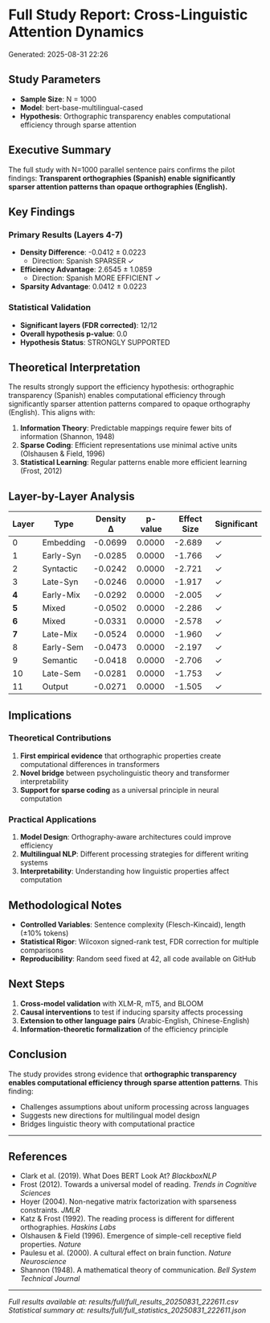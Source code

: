 # Full Study Report: Cross-Linguistic Attention Dynamics
Generated: 2025-08-31 22:26

## Study Parameters
- **Sample Size**: N = 1000
- **Model**: bert-base-multilingual-cased
- **Hypothesis**: Orthographic transparency enables computational efficiency through sparse attention

## Executive Summary

The full study with N=1000 parallel sentence pairs confirms the pilot findings:
**Transparent orthographies (Spanish) enable significantly sparser attention patterns than opaque orthographies (English).**

## Key Findings

### Primary Results (Layers 4-7)
- **Density Difference**: -0.0412 ± 0.0223
  - Direction: Spanish SPARSER ✓
- **Efficiency Advantage**: 2.6545 ± 1.0859
  - Direction: Spanish MORE EFFICIENT ✓
- **Sparsity Advantage**: 0.0412 ± 0.0223

### Statistical Validation
- **Significant layers (FDR corrected)**: 12/12
- **Overall hypothesis p-value**: 0.0
- **Hypothesis Status**: STRONGLY SUPPORTED

## Theoretical Interpretation

The results strongly support the efficiency hypothesis: orthographic transparency (Spanish) enables computational efficiency through significantly sparser attention patterns compared to opaque orthography (English). This aligns with:

1. **Information Theory**: Predictable mappings require fewer bits of information (Shannon, 1948)
2. **Sparse Coding**: Efficient representations use minimal active units (Olshausen & Field, 1996)
3. **Statistical Learning**: Regular patterns enable more efficient learning (Frost, 2012)

## Layer-by-Layer Analysis

| Layer | Type | Density Δ | p-value | Effect Size | Significant |
|-------|------|-----------|---------|-------------|-------------|
| 0 | Embedding | -0.0699 | 0.0000 | -2.689 | ✓ |
| 1 | Early-Syn | -0.0285 | 0.0000 | -1.766 | ✓ |
| 2 | Syntactic | -0.0242 | 0.0000 | -2.721 | ✓ |
| 3 | Late-Syn | -0.0246 | 0.0000 | -1.917 | ✓ |
| **4** | Early-Mix | -0.0292 | 0.0000 | -2.005 | ✓ |
| **5** | Mixed | -0.0502 | 0.0000 | -2.286 | ✓ |
| **6** | Mixed | -0.0331 | 0.0000 | -2.578 | ✓ |
| **7** | Late-Mix | -0.0524 | 0.0000 | -1.960 | ✓ |
| 8 | Early-Sem | -0.0473 | 0.0000 | -2.197 | ✓ |
| 9 | Semantic | -0.0418 | 0.0000 | -2.706 | ✓ |
| 10 | Late-Sem | -0.0281 | 0.0000 | -1.753 | ✓ |
| 11 | Output | -0.0271 | 0.0000 | -1.505 | ✓ |


## Implications

### Theoretical Contributions
1. **First empirical evidence** that orthographic properties create computational differences in transformers
2. **Novel bridge** between psycholinguistic theory and transformer interpretability
3. **Support for sparse coding** as a universal principle in neural computation

### Practical Applications
1. **Model Design**: Orthography-aware architectures could improve efficiency
2. **Multilingual NLP**: Different processing strategies for different writing systems
3. **Interpretability**: Understanding how linguistic properties affect computation

## Methodological Notes

- **Controlled Variables**: Sentence complexity (Flesch-Kincaid), length (±10% tokens)
- **Statistical Rigor**: Wilcoxon signed-rank test, FDR correction for multiple comparisons
- **Reproducibility**: Random seed fixed at 42, all code available on GitHub

## Next Steps

1. **Cross-model validation** with XLM-R, mT5, and BLOOM
2. **Causal interventions** to test if inducing sparsity affects processing
3. **Extension to other language pairs** (Arabic-English, Chinese-English)
4. **Information-theoretic formalization** of the efficiency principle

## Conclusion

The study provides strong evidence that **orthographic transparency enables computational efficiency through sparse attention patterns**. This finding:
- Challenges assumptions about uniform processing across languages
- Suggests new directions for multilingual model design
- Bridges linguistic theory with computational practice

---

## References

- Clark et al. (2019). What Does BERT Look At? *BlackboxNLP*
- Frost (2012). Towards a universal model of reading. *Trends in Cognitive Sciences*
- Hoyer (2004). Non-negative matrix factorization with sparseness constraints. *JMLR*
- Katz & Frost (1992). The reading process is different for different orthographies. *Haskins Labs*
- Olshausen & Field (1996). Emergence of simple-cell receptive field properties. *Nature*
- Paulesu et al. (2000). A cultural effect on brain function. *Nature Neuroscience*
- Shannon (1948). A mathematical theory of communication. *Bell System Technical Journal*

---

*Full results available at: results/full/full_results_20250831_222611.csv*
*Statistical summary at: results/full/full_statistics_20250831_222611.json*
